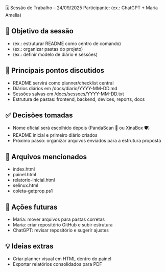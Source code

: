 🗓️ Sessão de Trabalho – 24/09/2025
Participante: (ex.: ChatGPT + Maria Amelia)

## 🎯 Objetivo da sessão
- (ex.: estruturar README como centro de comando)
- (ex.: organizar pastas do projeto)
- (ex.: definir modelo de diário e sessões)

## 📌 Principais pontos discutidos
- README servirá como planner/checklist central
- Diários diários em /docs/diario/YYYY-MM-DD.md
- Sessões salvas em /docs/sessoes/YYYY-MM-DD.txt
- Estrutura de pastas: frontend, backend, devices, reports, docs

## ✅ Decisões tomadas
- Nome oficial será escolhido depois (PandaScan 🐼 ou XinaBox 🛡️)
- README inicial e primeiro diário criados
- Próximo passo: organizar arquivos enviados para a estrutura proposta

## 📂 Arquivos mencionados
- index.html
- painel.html
- relatorio-inicial.html
- selinux.html
- coleta-getprop.ps1

## 🔄 Ações futuras
- Maria: mover arquivos para pastas corretas
- Maria: criar repositório GitHub e subir estrutura
- ChatGPT: revisar repositório e sugerir ajustes

## 💡 Ideias extras
- Criar planner visual em HTML dentro do painel
- Exportar relatórios consolidados para PDF
